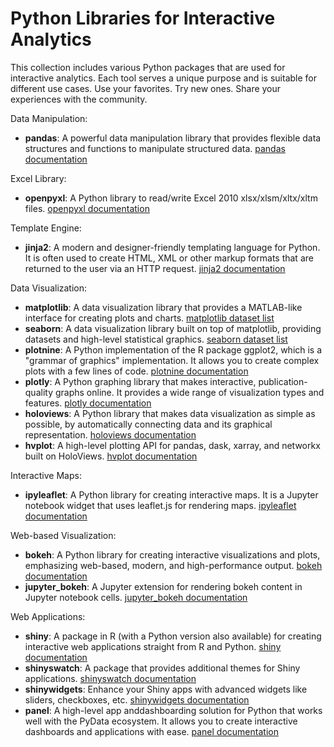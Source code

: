 # Python Libraries for Interactive Analytics

This collection includes various Python packages that are used for interactive analytics. Each tool serves a unique purpose and is suitable for different use cases.
Use your favorites. Try new ones. Share your experiences with the community.

Data Manipulation:
- **pandas**: A powerful data manipulation library that provides flexible data structures and functions to manipulate structured data. [pandas documentation](https://pandas.pydata.org/)

Excel Library:
- **openpyxl**: A Python library to read/write Excel 2010 xlsx/xlsm/xltx/xltm files. [openpyxl documentation](https://openpyxl.readthedocs.io/en/stable/)

Template Engine:
- **jinja2**: A modern and designer-friendly templating language for Python. It is often used to create HTML, XML or other markup formats that are returned to the user via an HTTP request. [jinja2 documentation](https://jinja.palletsprojects.com/)

Data Visualization:
- **matplotlib**: A data visualization library that provides a MATLAB-like interface for creating plots and charts. [matplotlib dataset list](https://matplotlib.org/stable/api/_as_gen/matplotlib.pyplot.html#module-matplotlib.pyplot)
- **seaborn**: A data visualization library built on top of matplotlib, providing datasets and high-level statistical graphics. [seaborn dataset list](https://github.com/mwaskom/seaborn-data)
- **plotnine**: A Python implementation of the R package ggplot2, which is a "grammar of graphics" implementation. It allows you to create complex plots with a few lines of code. [plotnine documentation](https://plotnine.readthedocs.io/en/stable/)
- **plotly**: A Python graphing library that makes interactive, publication-quality graphs online. It provides a wide range of visualization types and features. [plotly documentation](https://plotly.com/python/)
- **holoviews**: A Python library that makes data visualization as simple as possible, by automatically connecting data and its graphical representation. [holoviews documentation](http://holoviews.org/)
- **hvplot**: A high-level plotting API for pandas, dask, xarray, and networkx built on HoloViews. [hvplot documentation](https://hvplot.holoviz.org/)

Interactive Maps:
- **ipyleaflet**: A Python library for creating interactive maps. It is a Jupyter notebook widget that uses leaflet.js for rendering maps. [ipyleaflet documentation](https://ipyleaflet.readthedocs.io/en/latest/)

Web-based Visualization:
- **bokeh**: A Python library for creating interactive visualizations and plots, emphasizing web-based, modern, and high-performance output. [bokeh documentation](https://docs.bokeh.org/en/latest/index.html)
- **jupyter_bokeh**: A Jupyter extension for rendering bokeh content in Jupyter notebook cells. [jupyter_bokeh documentation](https://github.com/bokeh/jupyter_bokeh)

Web Applications:
- **shiny**: A package in R (with a Python version also available) for creating interactive web applications straight from R and Python. [shiny documentation](https://shiny.rstudio.com/)
- **shinyswatch**: A package that provides additional themes for Shiny applications. [shinyswatch documentation](https://github.com/Appsilon/shinyswatch)
- **shinywidgets**: Enhance your Shiny apps with advanced widgets like sliders, checkboxes, etc. [shinywidgets documentation](https://github.com/Appsilon/shiny.widgets)
- **panel**: A high-level app anddashboarding solution for Python that works well with the PyData ecosystem. It allows you to create interactive dashboards and applications with ease. [panel documentation](https://panel.holoviz.org/)
